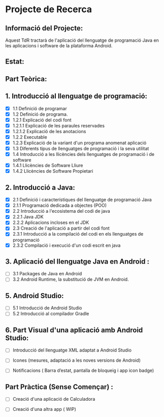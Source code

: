 # Projecte de Recerca

## Informació del Projecte:
Aquest TdR tractarà de l'aplicació del llenguatge de programació Java en les aplicacions i software de la plataforma Android.

## Estat:

## Part Teòrica:


## 1. Introducció al llenguatge de programació:
- [x] 1.1 Definició de programar
- [x] 1.2 Definició de programa.
- [x] 1.2.1 Explicació del codi font
- [x] 1.2.1.1 Explicació de les paraules reservades
- [x] 1.2.1.2 Explicació de les anotacions
- [x] 1.2.2 Executable
- [x] 1.2.3 Explicació de la variant d'un programa anomenat aplicació
- [x] 1.3 Diferents tipus de llenguatges de programació i la seva utilitat
- [x] 1.4 Introducció a les llicències dels llenguatges de programació i de software
- [x] 1.4.1 Llicències de Software Lliure
- [x] 1.4.2 Llicències de Software Propietari 

## 2. Introducció a Java:
- [x] 2.1 Definició i característiques del llenguatge de programació Java
- [x] 2.1.1 Programació dedicada a objectes (POO)
- [x] 2.2 Introducció a l'ecosistema del codi de java
- [x] 2.2.1 Java JDK
- [x] 2.2.2 Aplicacions incloses en el JDK
- [x] 2.3 Creació de l'aplicació a partir del codi font
- [x] 2.3.1 Introducció a la compilació del codi en els llenguatges de programació
- [x] 2.3.2 Compilació i execució d'un codi escrit en java

## 3. Aplicació del llenguatge Java en Android :
- [ ] 3.1 Packages de Java en Android
- [ ] 3.2 Android Runtime, la substitució de JVM en Android.
   
## 5. Android Studio:
- [ ] 5.1 Introducció de Android Studio
- [ ] 5.2 Introducció al compilador Gradle

## 6. Part Visual d'una aplicació amb Android Studio:
- [ ] Introducció del llenguatge XML adaptat a Android Studio
- [ ] Icones (mesures, adaptació a les noves versions de Android)
- [ ] Notificacions ( Barra d’estat, pantalla de bloqueig i app icon badge)


## Part Pràctica (Sense Començar) :

- [ ] Creació d'una aplicació de Calculadora

- [ ] Creació d'una altra app ( WIP)
